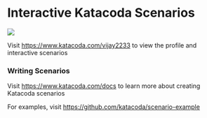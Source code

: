# Interactive Katacoda Scenarios

[![](http://shields.katacoda.com/katacoda/vijay2233/count.svg)](https://www.katacoda.com/vijay2233 "Get your profile on Katacoda.com")

Visit https://www.katacoda.com/vijay2233 to view the profile and interactive scenarios

### Writing Scenarios
Visit https://www.katacoda.com/docs to learn more about creating Katacoda scenarios

For examples, visit https://github.com/katacoda/scenario-example
